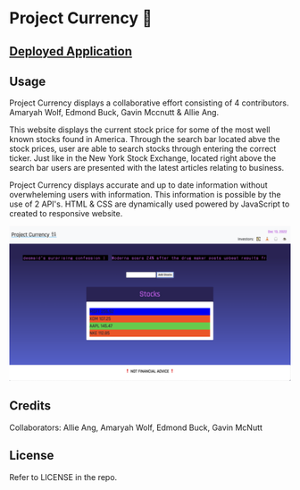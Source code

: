 # Project Currency 💱

## [Deployed Application](https://gavinrn.github.io/project-currency/)

## Usage
Project Currency displays a collaborative effort consisting of 4 contributors.
Amaryah Wolf, Edmond Buck, Gavin Mccnutt & Allie Ang.

This website displays the current stock price for some of the most well known stocks found in America. Through the search bar located abve the stock prices, user are able to search stocks through entering the correct ticker.
Just like in the New York Stock Exchange, located right above the search bar
users are presented with the latest articles relating to business.

Project Currency displays accurate and up to date information without overwheleming users with information.
This information is possible by the use of 2 API's.
HTML & CSS are dynamically used powered by JavaScript to created to responsive website.

![Screenshot of Application](/asset/project-currency-screenshot.png)

## Credits
Collaborators:
Allie Ang,
Amaryah Wolf,
Edmond Buck,
Gavin McNutt

## License
Refer to LICENSE in the repo.
